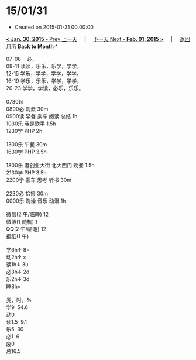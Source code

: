 # 15/01/31

- Created on 2015-01-31 00:00:00

[**< Jan. 30, 2015** - Prev 上一天](/lifelogs/2015/01/d30.md) &nbsp; &nbsp; | &nbsp; &nbsp; [下一天 Next - **Feb. 01, 2015 >**](/lifelogs/2015/02/d01.md) &nbsp; &nbsp; |  &nbsp; &nbsp; [返回月历 **Back to Month ^**](/lifelogs/2015/01/index.md)
<br/><div>07-08    必，<br/>08-11 读读，乐乐，乐学，学学，<br/>12-15 学乐，学学，学学，学学，<br/>16-19 学乐，乐乐，学学，学学，<br/>20-23 学学，学读，必乐，乐乐。<div><br/></div>0730起<br/>0800必 洗漱 30m<br/>0900读 早餐 乘车 阅读 总结 1h<br/>1030乐 我是歌手 1.5h<br/>1230学 PHP 2h<div><br/></div>1300乐 午餐 30m<br/>1630学 PHP 3.5h<div><br/></div>1800乐 逛创业大街 北大西门 晚餐 1.5h<br/>2130学 PHP 3.5h<br/>2200学 乘车 思考 听书 30m<div><br/></div>2230必 拾掇 30m<br/>0000乐 洗澡 音乐 动漫 1h<div><br/></div>微信(2 午/临睡) 12<br/>微博(1 随机) 1<br/>QQ(2 午/临睡) 12<br/>报纸(1 午)<div><br/></div>学6h↑ 8=<br/>动2h↑ x<br/>读1h↓ 3u<br/>必3h↓ 2d<br/>乐2h↓ 3d<br/>睡8h=<div><br/></div>类，时，%<br/>学9  54.6<br/>动0<br/>读1.5  9.1<br/>乐5  30<br/>必1  6<br/>废0<br/>总16.5
